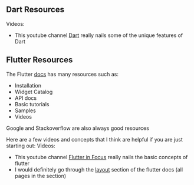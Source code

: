 ## Dart Resources

Videos: 
* This youtube channel [Dart](https://www.youtube.com/watch?v=TF-TBsgIErY&list=PLjxrf2q8roU0Net_g1NT5_vOO3s_FR02J) really nails some of the unique features of Dart

## Flutter Resources
The Flutter [docs](https://flutter.dev/docs) has many resources such as:
* Installation
* Widget Catalog
* API docs
* Basic tutorials
* Samples
* Videos

Google and Stackoverflow are also always good resources

Here are a few videos and concepts that I think are helpful if you are just starting out:
Videos:
* This youtube channel [Flutter in Focus](https://www.youtube.com/watch?v=wgTBLj7rMPM&list=PLjxrf2q8roU2HdJQDjJzOeO6J3FoFLWr2) really nails the basic concepts of flutter
* I would definitely go through the [layout](https://flutter.dev/docs/development/ui/layout) section of the flutter docs (all pages in the section)

